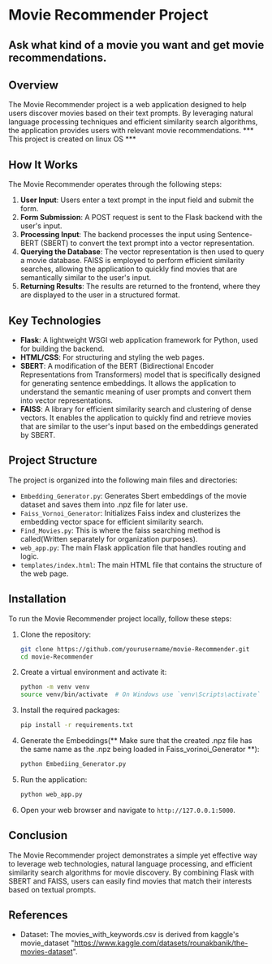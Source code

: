 # Movie Recommender Project
## Ask what kind of a movie you want and get movie recommendations.




## Overview
The Movie Recommender project is a web application designed to help users discover movies based on their text prompts. By leveraging natural language processing techniques and efficient similarity search algorithms, the application provides users with relevant movie recommendations.
*** This project is created on linux OS ***

## How It Works
The Movie Recommender operates through the following steps:

1. **User Input**: Users enter a text prompt in the input field and submit the form.
2. **Form Submission**: A POST request is sent to the Flask backend with the user's input.
3. **Processing Input**: The backend processes the input using Sentence-BERT (SBERT) to convert the text prompt into a vector representation.
4. **Querying the Database**: The vector representation is then used to query a movie database. FAISS is employed to perform efficient similarity searches, allowing the application to quickly find movies that are semantically similar to the user's input.
5. **Returning Results**: The results are returned to the frontend, where they are displayed to the user in a structured format.

## Key Technologies
- **Flask**: A lightweight WSGI web application framework for Python, used for building the backend.
- **HTML/CSS**: For structuring and styling the web pages.
- **SBERT**: A modification of the BERT (Bidirectional Encoder Representations from Transformers) model that is specifically designed for generating sentence embeddings. It allows the application to understand the semantic meaning of user prompts and convert them into vector representations.
- **FAISS**: A library for efficient similarity search and clustering of dense vectors. It enables the application to quickly find and retrieve movies that are similar to the user's input based on the embeddings generated by SBERT.

## Project Structure
The project is organized into the following main files and directories:
- `Embedding_Generator.py`: Generates Sbert embeddings of the movie dataset and saves them into .npz file for later use.
- `Faiss_Vornoi_Generator`: Initializes Faiss index and clusterizes the embedding vector space for efficient similarity search.
- `Find_Movies.py`: This is where the faiss searching method is called(Written separately for organization purposes). 
- `web_app.py`: The main Flask application file that handles routing and logic.
- `templates/index.html`: The main HTML file that contains the structure of the web page.


## Installation
To run the Movie Recommender project locally, follow these steps:

1. Clone the repository:
   ```bash
   git clone https://github.com/yourusername/movie-Recommender.git
   cd movie-Recommender
   ```

2. Create a virtual environment and activate it:
   ```bash
   python -m venv venv
   source venv/bin/activate  # On Windows use `venv\Scripts\activate`
   ```

3. Install the required packages:
   ```bash
   pip install -r requirements.txt
   ```
4. Generate the Embeddings(** Make sure that the created .npz file has the same name as the .npz being loaded in Faiss_vorinoi_Generator **):
   ```bash
   python Embediing_Generator.py
   ```

5. Run the application:
   ```bash
   python web_app.py
   ```

6. Open your web browser and navigate to `http://127.0.0.1:5000`.

## Conclusion
The Movie Recommender project demonstrates a simple yet effective way to leverage web technologies, natural language processing, and efficient similarity search algorithms for movie discovery. By combining Flask with SBERT and FAISS, users can easily find movies that match their interests based on textual prompts.
## References
- Dataset: The movies_with_keywords.csv is derived from kaggle's movie_dataset "https://www.kaggle.com/datasets/rounakbanik/the-movies-dataset".

